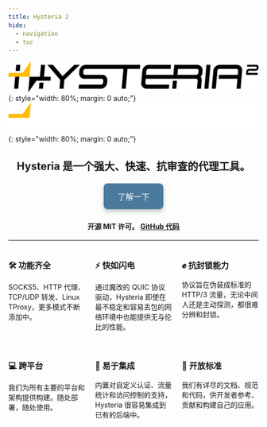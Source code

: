 ```yaml
---
title: Hysteria 2
hide:
  - navigation
  - toc
---
```


<!-- Hack to hide the title -->
<style>
  .md-typeset h1,
  .md-content__button {
    display: none;
  }
</style>

<!-- Make the feature grid responsive -->
<style>
  .feature-grid {
    display: grid;
    grid-template-columns: 1fr;
    gap: 20px;
  }
  @media (min-width: 600px) {
    .feature-grid {
      grid-template-columns: 1fr 1fr;
    }
  }
  @media (min-width: 900px) {
    .feature-grid {
      grid-template-columns: 1fr 1fr 1fr;
    }
  }
</style>

![Hysteria 2 Logo Banner](./assets/banner_light.svg#logo-light){: style="width: 80%; margin: 0 auto;"}
![Hysteria 2 Logo Banner](./assets/banner_dark.svg#logo-dark){: style="width: 80%; margin: 0 auto;"}

<h2 style="text-align: center;">Hysteria 是一个强大、快速、抗审查的代理工具。</h2>

<p align="center">
  <a href="docs/getting-started/Installation/" style="padding: 14px 28px; background-color: #4A7B9D; color: white; border: none; border-radius: 8px; text-align: center; text-decoration: none; display: inline-block; font-size: 16px; margin: 4px 2px; cursor: pointer; box-shadow: 0px 4px 8px 0px rgba(0,0,0,0.25);">
    了解一下
  </a>
</p>

<h4 style="text-align: center;">开源 MIT 许可。 <a href="https://github.com/apernet/hysteria">GitHub 代码</a></h4>

---

<div class="feature-grid">
  <div>
    <h3>🛠️ 功能齐全</h3>
    <p>SOCKS5、HTTP 代理、TCP/UDP 转发、Linux TProxy，更多模式不断添加中。</p>
  </div>

  <div>
    <h3>⚡ 快如闪电</h3>
    <p>通过魔改的 QUIC 协议驱动，Hysteria 即使在最不稳定和容易丢包的网络环境中也能提供无与伦比的性能。</p>
  </div>

  <div>
    <h3>✊ 抗封锁能力</h3>
    <p>协议旨在伪装成标准的 HTTP/3 流量，无论中间人还是主动探测，都很难分辨和封锁。</p>
  </div>
  
  <div>
    <h3>💻 跨平台</h3>
    <p>我们为所有主要的平台和架构提供构建。随处部署，随处使用。</p>
  </div>

  <div>
    <h3>🔗 易于集成</h3>
    <p>内置对自定义认证、流量统计和访问控制的支持，Hysteria 很容易集成到已有的后端中。</p>
  </div>
  
  <div>
    <h3>🤗 开放标准</h3>
    <p>我们有详尽的文档、规范和代码，供开发者参考、贡献和构建自己的应用。</p>
  </div>

</div>
